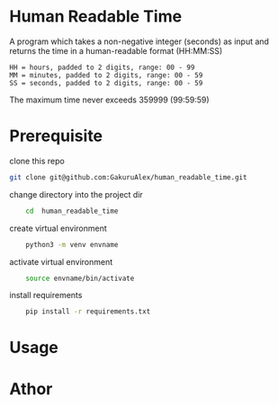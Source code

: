 # Human Readable Time #
A program which takes a non-negative integer (seconds) as input and returns the time in a human-readable format (HH:MM:SS)

    HH = hours, padded to 2 digits, range: 00 - 99
    MM = minutes, padded to 2 digits, range: 00 - 59
    SS = seconds, padded to 2 digits, range: 00 - 59

The maximum time never exceeds 359999 (99:59:59)

# Prerequisite #

clone this repo

```bash 
git clone git@github.com:GakuruAlex/human_readable_time.git
```

change directory into the project dir

```bash
    cd  human_readable_time
```

create virtual environment

```bash
    python3 -m venv envname
```

activate virtual environment

```bash
    source envname/bin/activate
```

install requirements

```bash
    pip install -r requirements.txt
```

# Usage #

# Athor #



